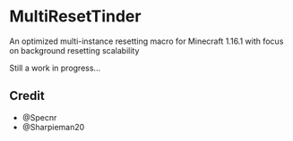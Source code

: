 # MultiResetTinder

An optimized multi-instance resetting macro for Minecraft 1.16.1
with focus on background resetting scalability

Still a work in progress...

## Credit

- @Specnr
- @Sharpieman20

